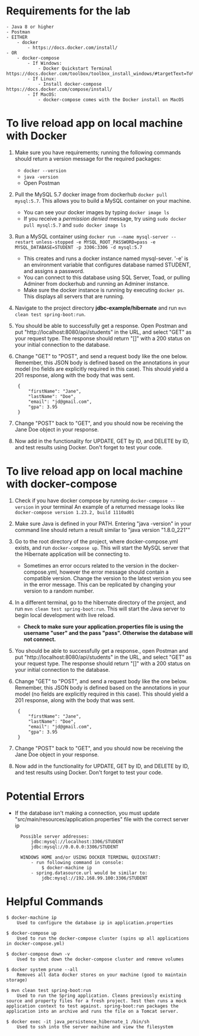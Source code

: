 
# Requirements for the lab #

	- Java 8 or higher
	- Postman
	- EITHER
		- docker
			- https://docs.docker.com/install/
	- OR
		- docker-compose 
			- If Windows:
				- Docker Quickstart Terminal https://docs.docker.com/toolbox/toolbox_install_windows/#targetText=To%20run%20Docker%2C%20your%20machine,is%20enabled%20on%20your%20machine.
			- If Linux:
				- Install docker-compose https://docs.docker.com/compose/install/
			- If MacOS:
				- docker-compose comes with the Docker install on MacOS


# To live reload app on local machine with Docker #

1. Make sure you have requirements; running the following commands should return a version message for the required packages:
	- `docker --version` 
	- `java -version` 
	- Open Postman

2. Pull the MySQL 5.7 docker image from dockerhub `docker pull mysql:5.7`. This allows you to build a MySQL container on your machine.
	- You can see your docker images by typing `docker image ls`
	- If you receive a *permission denied* message, try using `sudo docker pull mysql:5.7` and `sudo docker image ls`

3. Run a MySQL container using `docker run --name mysql-server --restart unless-stopped -e MYSQL_ROOT_PASSWORD=pass -e MYSQL_DATABASE=STUDENT -p 3306:3306 -d mysql:5.7`
	- This creates and runs a docker instance named mysql-sever. '-e' is an environment variable that configures database named STUDENT, and assigns a password.
	- You can connect to this database using SQL Server, Toad, or pulling Adminer from dockerhub and running an Adminer instance.
	- Make sure the docker instance is running by executing `docker ps`. This displays all servers that are running.

4. Navigate to the project directory **jdbc-example/hibernate** and run `mvn clean test spring-boot:run`. 

5. You should be able to successfully get a response. Open Postman and put "http://localhost:8080/api/students" in the URL, and select "GET" as
	your request type. The response should return "[]" with a 200 status on your initial connection to the database.

6. Change "GET" to "POST", and send a request body like the one below. Remember, this JSON body is defined based on the annotations in your model (no fields are
	explicitly required in this case). This should yield a 201 response, along with the body that was sent.

		{
			"firstName": "Jane",
			"lastName": "Doe",
			"email": "jd@gmail.com",
			"gpa": 3.95
		}

7. Change "POST" back to "GET", and you should now be receiving the Jane Doe object in your response.

8. Now add in the functionality for UPDATE, GET by ID, and DELETE by ID, and test results using Docker. Don't forget to test your code.



# To live reload app on local machine with docker-compose #

1. Check if you have docker compose by running `docker-compose --version` in your terminal
    An example of a returned message looks like `docker-compose version 1.23.2, build 1110ad01`

2. Make sure Java is defined in your PATH. Entering "java -version" in your command line should return a result similar to "java version "1.8.0_221""

3. Go to the root directory of the project, where docker-compose.yml exists, and run `docker-compose up`. This will start the MySQL server that
	the Hibernate application will be connecting to.
	- Sometimes an error occurs related to the version in the docker-compose.yml, however the error message should contain a compatible version. Change the version to the latest version you see in the error message. This can be replicated by changing your version to a random number.

4. In a different terminal, go to the hibernate directory of the project, and run `mvn clean test spring-boot:run`. This will start the Java server to begin local development with live reload. 
	- **Check to make sure your application.properties file is using the username "user" and the pass "pass". Otherwise the database will not connect.**

5. You should be able to successfully get a response., open Postman and put "http://localhost:8080/api/students" in the URL, and select "GET" as
	your request type. The response should return "[]" with a 200 status on your initial connection to the database.

6. Change "GET" to "POST", and send a request body like the one below. Remember, this JSON body is defined based on the annotations in your model (no fields are
	explicitly required in this case). This should yield a 201 response, along with the body that was sent.

		{
			"firstName": "Jane",
			"lastName": "Doe",
			"email": "jd@gmail.com",
			"gpa": 3.95
		}

7. Change "POST" back to "GET", and you should now be receiving the Jane Doe object in your response.

8. Now add in the functionality for UPDATE, GET by ID, and DELETE by ID, and test results using Docker. Don't forget to test your code.



# Potential Errors #

- If the database isn't making a connection, you must update "src/main/resources/application.properties" file with the correct server ip

		Possible server addresses:
			jdbc:mysql://localhost:3306/STUDENT
			jdbc:mysql://0.0.0.0:3306/STUDENT

		WINDOWS HOME and/or USING DOCKER TERMINAL QUICKSTART:
			- run following command in console:
				$ docker-machine ip
			- spring.datasource.url would be similar to:
				jdbc:mysql://192.168.99.100:3306/STUDENT
		


# Helpful Commands #

	$ docker-machine ip
		Used to configure the database ip in application.properties 
	
	$ docker-compose up 
		Used to run the docker-compose cluster (spins up all applications in docker-compose.yml) 
	
	$ docker-compose down -v 
		Used to shut down the docker-compose cluster and remove volumes
		
	$ docker system prune --all
		Removes all data docker stores on your machine (good to maintain storage)
		
	$ mvn clean test spring-boot:run
		Used to run the Spring application. Cleans previously existing source and property files for a fresh project. Test then runs a mock application context to test against. spring-boot:run packages the application into an archive and runs the file on a Tomcat server.

    $ docker exec -it java_persistence_hibernate_1 /bin/sh
        Used to ssh into the server machine and view the filesystem


